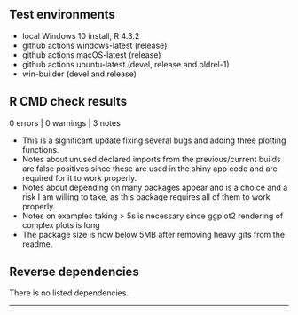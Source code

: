 ## Test environments
* local Windows 10 install, R 4.3.2
* github actions windows-latest (release)
* github actions macOS-latest (release)
* github actions ubuntu-latest (devel, release and oldrel-1)
* win-builder (devel and release)

## R CMD check results

0 errors | 0 warnings | 3 notes

* This is a significant update fixing several bugs and adding three plotting functions.
* Notes about unused declared imports from the previous/current builds are false positives since these are used in the shiny app code and are required for it to work properly.
* Notes about depending on many packages appear and is a choice and a risk I am willing to take, as this package requires all of them to work properly.
* Notes on examples taking > 5s is necessary since ggplot2 rendering of complex plots is long
* The package size is now below 5MB  after removing heavy gifs from the readme.


## Reverse dependencies

There is no listed dependencies.

---


